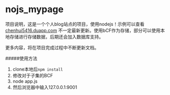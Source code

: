 nojs_mypage
===========

项目说明，这是一个个人blog站点的项目，使用nodejs！示例可以查看<a href="http://chenhui5416.duapp.com/">chenhui5416.duapp.com</a> 不一定最新更新。使用bCF作为存储，部分可以使用本地存储进行存储数据，后期还会加入数据库支持。

更多内容，将在项目完成过程中不断更新文档。



#####使用方法

1. clone本地后<code>npm install</code>
2. 修改对于子集的BCF
3. node app.js
2. 然后浏览器中输入127.0.0.1:9001
